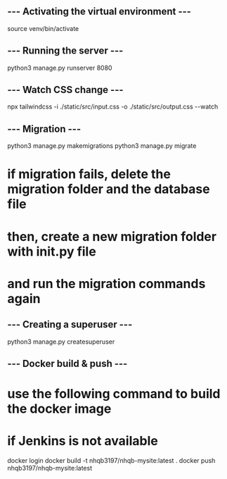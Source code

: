 ## --- Activating the virtual environment --- ##

source venv/bin/activate

## --- Running the server --- ##

python3 manage.py runserver 8080

## --- Watch CSS change --- ##

npx tailwindcss -i ./static/src/input.css -o ./static/src/output.css --watch

## --- Migration --- ##

python3 manage.py makemigrations
python3 manage.py migrate

# if migration fails, delete the migration folder and the database file
# then, create a new migration folder with __init__.py file
# and run the migration commands again 

## --- Creating a superuser --- ##

python3 manage.py createsuperuser

## --- Docker build & push --- ##
# use the following command to build the docker image
# if Jenkins is not available
docker login
docker build -t nhqb3197/nhqb-mysite:latest .
docker push nhqb3197/nhqb-mysite:latest


